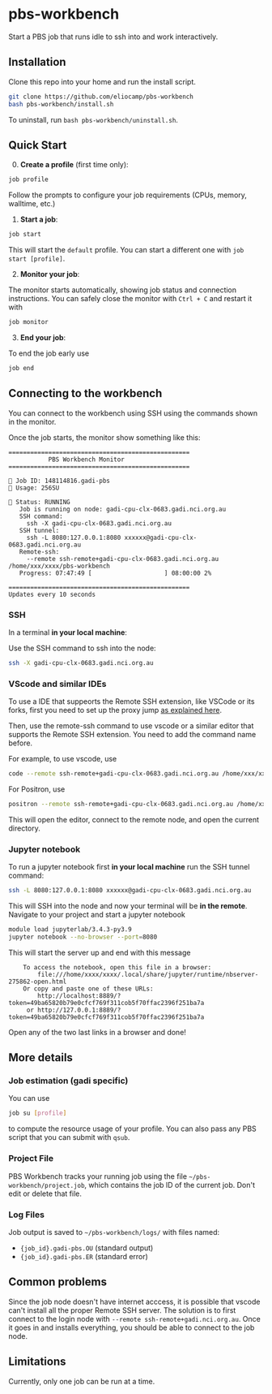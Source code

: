 # pbs-workbench

Start a PBS job that runs idle to ssh into and work interactively. 

## Installation

Clone this repo into your home and run the install script. 

```sh
git clone https://github.com/eliocamp/pbs-workbench
bash pbs-workbench/install.sh
```

To uninstall, run `bash pbs-workbench/uninstall.sh`.

## Quick Start

0. **Create a profile** (first time only):

```sh
job profile
```

Follow the prompts to configure your job requirements (CPUs, memory, walltime, etc.)

1. **Start a job**:

```sh
job start
```

This will start the `default` profile. You can start a different one with `job start [profile]`.

2. **Monitor your job**:
 
The monitor starts automatically, showing job status and connection instructions. 
You can safely close the monitor with `Ctrl + C` and restart it with 

```sh
job monitor
```

3. **End your job**:

To end the job early use 

```sh
job end
```


## Connecting to the workbench

You can connect to the workbench using SSH using the commands shown in the monitor. 

Once the job starts, the monitor show something like this: 

```
==================================================
           PBS Workbench Monitor
==================================================

📍 Job ID: 148114816.gadi-pbs
💸 Usage: 256SU

🚀 Status: RUNNING
   Job is running on node: gadi-cpu-clx-0683.gadi.nci.org.au
   SSH command: 
     ssh -X gadi-cpu-clx-0683.gadi.nci.org.au
   SSH tunnel: 
     ssh -L 8080:127.0.0.1:8080 xxxxxx@gadi-cpu-clx-0683.gadi.nci.org.au
   Remote-ssh: 
     --remote ssh-remote+gadi-cpu-clx-0683.gadi.nci.org.au /home/xxx/xxxx/pbs-workbench
   Progress: 07:47:49 [                    ] 08:00:00 2%

==================================================
Updates every 10 seconds
```


### SSH

In a terminal **in your local machine**: 

Use the SSH command to ssh into the node: 

```sh
ssh -X gadi-cpu-clx-0683.gadi.nci.org.au
```

### VScode and similar IDEs

To use a IDE that suppeorts the Remote SSH extension, like VSCode or its forks, first you need to set up the proxy jump [as explained here](https://21centuryweather.github.io/21st-Century-Weather-Software-Wiki/gadi/vscode.html#configure-ssh-only-once). 

Then, use the remote-ssh command to use vscode or a similar editor that supports the Remote SSH extension. You need to add the command name before. 

For example, to use vscode, use 

```sh
code --remote ssh-remote+gadi-cpu-clx-0683.gadi.nci.org.au /home/xxx/xxxx/pbs-workbench
```

For Positron, use

```sh
positron --remote ssh-remote+gadi-cpu-clx-0683.gadi.nci.org.au /home/xxx/xxxx/pbs-workbench
```

This will open the editor, connect to the remote node, and open the current directory. 

### Jupyter notebook

To run a jupyter notebook first **in your local machine** run the SSH tunnel command:  


```sh
ssh -L 8080:127.0.0.1:8080 xxxxxx@gadi-cpu-clx-0683.gadi.nci.org.au
```

This will SSH into the node and now your terminal will be **in the remote**. 
Navigate to your project and start a jupyter notebook 

```sh
module load jupyterlab/3.4.3-py3.9
jupyter notebook --no-browser --port=8080
```

This will start the server up and end with this message

```
    To access the notebook, open this file in a browser:
        file:///home/xxxx/xxxx/.local/share/jupyter/runtime/nbserver-275862-open.html
    Or copy and paste one of these URLs:
        http://localhost:8889/?token=49ba65820b79e0cfcf769f311cob5f70ffac2396f251ba7a
     or http://127.0.0.1:8889/?token=49ba65820b79e0cfcf769f311cob5f70ffac2396f251ba7a
```

Open any of the two last links in a browser and done!

## More details 

### Job estimation (gadi specific)

You can use 

```sh
job su [profile]
```

to compute the resource usage of your profile. 
You can also pass any PBS script that you can submit with `qsub`. 

### Project File

PBS Workbench tracks your running job using the file `~/pbs-workbench/project.job`, which contains the job ID of the current job. 
Don't edit or delete that file. 

### Log Files

Job output is saved to `~/pbs-workbench/logs/` with files named:

- `{job_id}.gadi-pbs.OU` (standard output)
- `{job_id}.gadi-pbs.ER` (standard error)


## Common problems

Since the job node doesn't have internet acccess, it is possible that vscode can't install all the proper Remote SSH server. The solution is to first connect to the login node with `--remote ssh-remote+gadi.nci.org.au`. Once it goes in and installs everything, you should be able to connect to the job node. 

## Limitations

Currently, only one job can be run at a time. 

